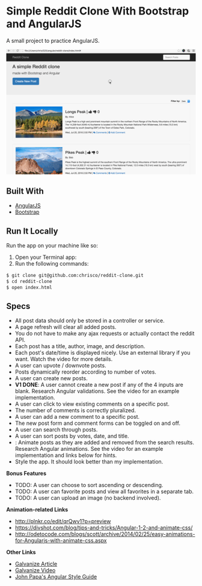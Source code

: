 # Simple Reddit Clone With Bootstrap and AngularJS

A small project to practice AngularJS.

![Screenshot](reddit-clone.gif)

## Built With

* [AngularJS](https://Angularjs.org/)
* [Bootstrap](https://getbootstrap.com/)

## Run It Locally

Run the app on your machine like so:

1. Open your Terminal app:
2. Run the following commands:

````
$ git clone git@github.com:chrisco/reddit-clone.git
$ cd reddit-clone
$ open index.html
````

## Specs

* All post data should only be stored in a controller or service.
* A page refresh will clear all added posts.
* You do not have to make any ajax requests or actually contact the reddit API.
* Each post has a title, author, image, and description.
* Each post's date/time is displayed nicely. Use an external library if you want. Watch the video for more details.
* A user can upvote / downvote posts.
* Posts dynamically reorder according to number of votes.
* A user can create new posts.
* __V1 DONE__: A user cannot create a new post if any of the 4 inputs are blank. Research Angular validations. See the video for an example implementation.
* A user can click to view existing comments on a specific post.
* The number of comments is correctly pluralized.
* A user can add a new comment to a specific post.
* The new post form and comment forms can be toggled on and off.
* A user can search through posts.
* A user can sort posts by votes, date, and title.
* : Animate posts as they are added and removed from the search results. Research Angular animations. See the video for an example implementation and links below for hints.
* Style the app. It should look better than my implementation.

__Bonus Features__

* TODO: A user can choose to sort ascending or descending.
* TODO: A user can favorite posts and view all favorites in a separate tab.
* TODO: A user can upload an image (no backend involved).

__Animation-related Links__

* http://plnkr.co/edit/qrQwv1?p=preview
* https://divshot.com/blog/tips-and-tricks/Angular-1-2-and-animate-css/
* http://odetocode.com/blogs/scott/archive/2014/02/25/easy-animations-for-Angularjs-with-animate-css.aspx

__Other Links__

* [Galvanize Article](https://learn.galvanize.com/cohorts/66/articles/2972)
* [Galvanize Video]( https://github.com/gSchool/Angular-curriculum/blob/master/Unit-1/11-reddit-clone.md)
* [John Papa's Angular Style Guide](https://github.com/johnpapa/Angular-styleguide)
